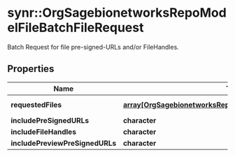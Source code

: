# synr::OrgSagebionetworksRepoModelFileBatchFileRequest

Batch Request for file pre-signed-URLs and/or FileHandles.

## Properties
Name | Type | Description | Notes
------------ | ------------- | ------------- | -------------
**requestedFiles** | [**array[OrgSagebionetworksRepoModelFileFileHandleAssociation]**](org.sagebionetworks.repo.model.file.FileHandleAssociation.md) | Defines the files to get. | [optional] 
**includePreSignedURLs** | **character** |  | [optional] 
**includeFileHandles** | **character** |  | [optional] 
**includePreviewPreSignedURLs** | **character** |  | [optional] 


